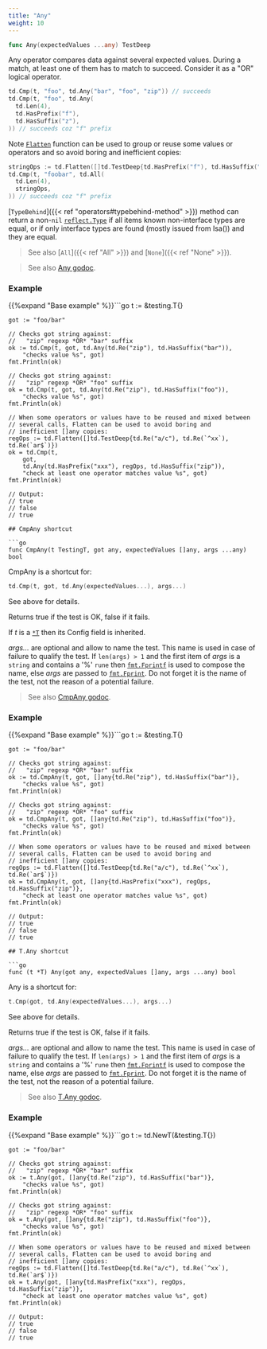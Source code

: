 ```yaml
---
title: "Any"
weight: 10
---
```


```go
func Any(expectedValues ...any) TestDeep
```

Any operator compares data against several expected values. During
a match, at least one of them has to match to succeed. Consider it
as a "OR" logical operator.

```go
td.Cmp(t, "foo", td.Any("bar", "foo", "zip")) // succeeds
td.Cmp(t, "foo", td.Any(
  td.Len(4),
  td.HasPrefix("f"),
  td.HasSuffix("z"),
)) // succeeds coz "f" prefix
```

Note [`Flatten`](https://pkg.go.dev/github.com/maxatome/go-testdeep/td#Flatten) function can be used to group or reuse some values or
operators and so avoid boring and inefficient copies:

```go
stringOps := td.Flatten([]td.TestDeep{td.HasPrefix("f"), td.HasSuffix("z")})
td.Cmp(t, "foobar", td.All(
  td.Len(4),
  stringOps,
)) // succeeds coz "f" prefix
```

[`TypeBehind`]({{< ref "operators#typebehind-method" >}}) method can return a non-`nil` [`reflect.Type`](https://pkg.go.dev/reflect#Type) if all items
known non-interface types are equal, or if only interface types
are found (mostly issued from Isa()) and they are equal.

> See also [`All`]({{< ref "All" >}}) and [`None`]({{< ref "None" >}}).


> See also [<i class='fas fa-book'></i> Any godoc](https://pkg.go.dev/github.com/maxatome/go-testdeep/td#Any).

### Example

{{%expand "Base example" %}}```go
	t := &testing.T{}

	got := "foo/bar"

	// Checks got string against:
	//   "zip" regexp *OR* "bar" suffix
	ok := td.Cmp(t, got, td.Any(td.Re("zip"), td.HasSuffix("bar")),
		"checks value %s", got)
	fmt.Println(ok)

	// Checks got string against:
	//   "zip" regexp *OR* "foo" suffix
	ok = td.Cmp(t, got, td.Any(td.Re("zip"), td.HasSuffix("foo")),
		"checks value %s", got)
	fmt.Println(ok)

	// When some operators or values have to be reused and mixed between
	// several calls, Flatten can be used to avoid boring and
	// inefficient []any copies:
	regOps := td.Flatten([]td.TestDeep{td.Re("a/c"), td.Re(`^xx`), td.Re(`ar$`)})
	ok = td.Cmp(t,
		got,
		td.Any(td.HasPrefix("xxx"), regOps, td.HasSuffix("zip")),
		"check at least one operator matches value %s", got)
	fmt.Println(ok)

	// Output:
	// true
	// false
	// true

```{{% /expand%}}
## CmpAny shortcut

```go
func CmpAny(t TestingT, got any, expectedValues []any, args ...any) bool
```

CmpAny is a shortcut for:

```go
td.Cmp(t, got, td.Any(expectedValues...), args...)
```

See above for details.

Returns true if the test is OK, false if it fails.

If *t* is a [`*T`](https://pkg.go.dev/github.com/maxatome/go-testdeep/td#T) then its Config field is inherited.

*args...* are optional and allow to name the test. This name is
used in case of failure to qualify the test. If `len(args) > 1` and
the first item of *args* is a `string` and contains a '%' `rune` then
[`fmt.Fprintf`](https://pkg.go.dev/fmt#Fprintf) is used to compose the name, else *args* are passed to
[`fmt.Fprint`](https://pkg.go.dev/fmt#Fprint). Do not forget it is the name of the test, not the
reason of a potential failure.


> See also [<i class='fas fa-book'></i> CmpAny godoc](https://pkg.go.dev/github.com/maxatome/go-testdeep/td#CmpAny).

### Example

{{%expand "Base example" %}}```go
	t := &testing.T{}

	got := "foo/bar"

	// Checks got string against:
	//   "zip" regexp *OR* "bar" suffix
	ok := td.CmpAny(t, got, []any{td.Re("zip"), td.HasSuffix("bar")},
		"checks value %s", got)
	fmt.Println(ok)

	// Checks got string against:
	//   "zip" regexp *OR* "foo" suffix
	ok = td.CmpAny(t, got, []any{td.Re("zip"), td.HasSuffix("foo")},
		"checks value %s", got)
	fmt.Println(ok)

	// When some operators or values have to be reused and mixed between
	// several calls, Flatten can be used to avoid boring and
	// inefficient []any copies:
	regOps := td.Flatten([]td.TestDeep{td.Re("a/c"), td.Re(`^xx`), td.Re(`ar$`)})
	ok = td.CmpAny(t, got, []any{td.HasPrefix("xxx"), regOps, td.HasSuffix("zip")},
		"check at least one operator matches value %s", got)
	fmt.Println(ok)

	// Output:
	// true
	// false
	// true

```{{% /expand%}}
## T.Any shortcut

```go
func (t *T) Any(got any, expectedValues []any, args ...any) bool
```

Any is a shortcut for:

```go
t.Cmp(got, td.Any(expectedValues...), args...)
```

See above for details.

Returns true if the test is OK, false if it fails.

*args...* are optional and allow to name the test. This name is
used in case of failure to qualify the test. If `len(args) > 1` and
the first item of *args* is a `string` and contains a '%' `rune` then
[`fmt.Fprintf`](https://pkg.go.dev/fmt#Fprintf) is used to compose the name, else *args* are passed to
[`fmt.Fprint`](https://pkg.go.dev/fmt#Fprint). Do not forget it is the name of the test, not the
reason of a potential failure.


> See also [<i class='fas fa-book'></i> T.Any godoc](https://pkg.go.dev/github.com/maxatome/go-testdeep/td#T.Any).

### Example

{{%expand "Base example" %}}```go
	t := td.NewT(&testing.T{})

	got := "foo/bar"

	// Checks got string against:
	//   "zip" regexp *OR* "bar" suffix
	ok := t.Any(got, []any{td.Re("zip"), td.HasSuffix("bar")},
		"checks value %s", got)
	fmt.Println(ok)

	// Checks got string against:
	//   "zip" regexp *OR* "foo" suffix
	ok = t.Any(got, []any{td.Re("zip"), td.HasSuffix("foo")},
		"checks value %s", got)
	fmt.Println(ok)

	// When some operators or values have to be reused and mixed between
	// several calls, Flatten can be used to avoid boring and
	// inefficient []any copies:
	regOps := td.Flatten([]td.TestDeep{td.Re("a/c"), td.Re(`^xx`), td.Re(`ar$`)})
	ok = t.Any(got, []any{td.HasPrefix("xxx"), regOps, td.HasSuffix("zip")},
		"check at least one operator matches value %s", got)
	fmt.Println(ok)

	// Output:
	// true
	// false
	// true

```{{% /expand%}}
